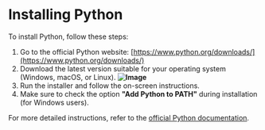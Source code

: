 # Installing Python

To install Python, follow these steps:

1. Go to the official Python website: [https://www.python.org/downloads/](https://www.python.org/downloads/)
2. Download the latest version suitable for your operating system (Windows, macOS, or Linux).
     **![Image](https://github.com/user-attachments/assets/1ce93939-5bf7-42d7-a666-80a1025c38fe)**
3. Run the installer and follow the on-screen instructions.
4. Make sure to check the option **"Add Python to PATH"** during installation (for Windows users).

For more detailed instructions, refer to the [official Python documentation](https://docs.python.org/3/using/index.html).